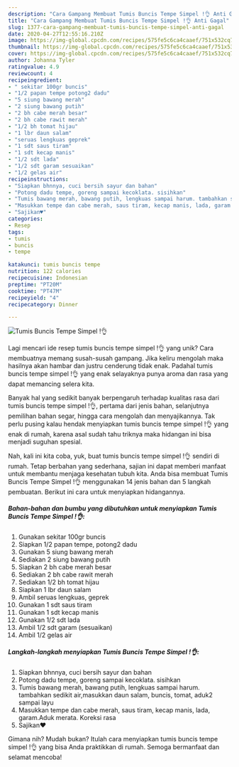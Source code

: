 ```yaml
---
description: "Cara Gampang Membuat Tumis Buncis Tempe Simpel !👌 Anti Gagal"
title: "Cara Gampang Membuat Tumis Buncis Tempe Simpel !👌 Anti Gagal"
slug: 1377-cara-gampang-membuat-tumis-buncis-tempe-simpel-anti-gagal
date: 2020-04-27T12:55:16.210Z
image: https://img-global.cpcdn.com/recipes/575fe5c6ca4caaef/751x532cq70/tumis-buncis-tempe-simpel-👌-foto-resep-utama.jpg
thumbnail: https://img-global.cpcdn.com/recipes/575fe5c6ca4caaef/751x532cq70/tumis-buncis-tempe-simpel-👌-foto-resep-utama.jpg
cover: https://img-global.cpcdn.com/recipes/575fe5c6ca4caaef/751x532cq70/tumis-buncis-tempe-simpel-👌-foto-resep-utama.jpg
author: Johanna Tyler
ratingvalue: 4.9
reviewcount: 4
recipeingredient:
- " sekitar 100gr buncis"
- "1/2 papan tempe potong2 dadu"
- "5 siung bawang merah"
- "2 siung bawang putih"
- "2 bh cabe merah besar"
- "2 bh cabe rawit merah"
- "1/2 bh tomat hijau"
- "1 lbr daun salam"
- "seruas lengkuas geprek"
- "1 sdt saus tiram"
- "1 sdt kecap manis"
- "1/2 sdt lada"
- "1/2 sdt garam sesuaikan"
- "1/2 gelas air"
recipeinstructions:
- "Siapkan bhnnya, cuci bersih sayur dan bahan"
- "Potong dadu tempe, goreng sampai kecoklata. sisihkan"
- "Tumis bawang merah, bawang putih, lengkuas sampai harum. tambahkan sedikit air,masukkan daun salam, buncis, tomat, aduk2 sampai layu"
- "Masukkan tempe dan cabe merah, saus tiram, kecap manis, lada, garam.Aduk merata. Koreksi rasa"
- "Sajikan♥️"
categories:
- Resep
tags:
- tumis
- buncis
- tempe

katakunci: tumis buncis tempe 
nutrition: 122 calories
recipecuisine: Indonesian
preptime: "PT20M"
cooktime: "PT47M"
recipeyield: "4"
recipecategory: Dinner

---
```



![Tumis Buncis Tempe Simpel !👌](https://img-global.cpcdn.com/recipes/575fe5c6ca4caaef/751x532cq70/tumis-buncis-tempe-simpel-👌-foto-resep-utama.jpg)

Lagi mencari ide resep tumis buncis tempe simpel !👌 yang unik? Cara membuatnya memang susah-susah gampang. Jika keliru mengolah maka hasilnya akan hambar dan justru cenderung tidak enak. Padahal tumis buncis tempe simpel !👌 yang enak selayaknya punya aroma dan rasa yang dapat memancing selera kita.

Banyak hal yang sedikit banyak berpengaruh terhadap kualitas rasa dari tumis buncis tempe simpel !👌, pertama dari jenis bahan, selanjutnya pemilihan bahan segar, hingga cara mengolah dan menyajikannya. Tak perlu pusing kalau hendak menyiapkan tumis buncis tempe simpel !👌 yang enak di rumah, karena asal sudah tahu triknya maka hidangan ini bisa menjadi suguhan spesial.




Nah, kali ini kita coba, yuk, buat tumis buncis tempe simpel !👌 sendiri di rumah. Tetap berbahan yang sederhana, sajian ini dapat memberi manfaat untuk membantu menjaga kesehatan tubuh kita. Anda bisa membuat Tumis Buncis Tempe Simpel !👌 menggunakan 14 jenis bahan dan 5 langkah pembuatan. Berikut ini cara untuk menyiapkan hidangannya.

<!--inarticleads1-->

##### Bahan-bahan dan bumbu yang dibutuhkan untuk menyiapkan Tumis Buncis Tempe Simpel !👌:

1. Gunakan  sekitar 100gr buncis
1. Siapkan 1/2 papan tempe, potong2 dadu
1. Gunakan 5 siung bawang merah
1. Sediakan 2 siung bawang putih
1. Siapkan 2 bh cabe merah besar
1. Sediakan 2 bh cabe rawit merah
1. Sediakan 1/2 bh tomat hijau
1. Siapkan 1 lbr daun salam
1. Ambil seruas lengkuas, geprek
1. Gunakan 1 sdt saus tiram
1. Gunakan 1 sdt kecap manis
1. Gunakan 1/2 sdt lada
1. Ambil 1/2 sdt garam (sesuaikan)
1. Ambil 1/2 gelas air




<!--inarticleads2-->

##### Langkah-langkah menyiapkan Tumis Buncis Tempe Simpel !👌:

1. Siapkan bhnnya, cuci bersih sayur dan bahan
1. Potong dadu tempe, goreng sampai kecoklata. sisihkan
1. Tumis bawang merah, bawang putih, lengkuas sampai harum. tambahkan sedikit air,masukkan daun salam, buncis, tomat, aduk2 sampai layu
1. Masukkan tempe dan cabe merah, saus tiram, kecap manis, lada, garam.Aduk merata. Koreksi rasa
1. Sajikan♥️




Gimana nih? Mudah bukan? Itulah cara menyiapkan tumis buncis tempe simpel !👌 yang bisa Anda praktikkan di rumah. Semoga bermanfaat dan selamat mencoba!
